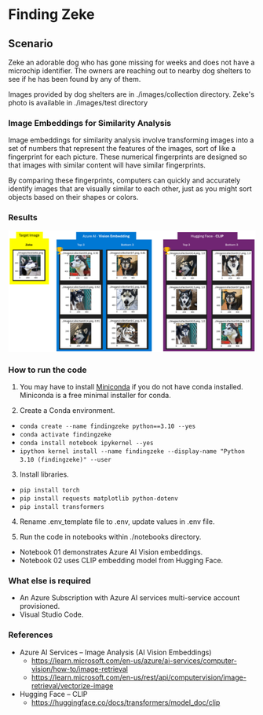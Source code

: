 # Finding Zeke

## Scenario

Zeke an adorable dog who has gone missing for weeks and does not have a microchip identifier. The owners are reaching out to nearby dog shelters to see if he has been found by any of them.

Images provided by dog shelters are in ./images/collection directory.
Zeke's photo is available in ./images/test directory

### Image Embeddings for Similarity Analysis

Image embeddings for similarity analysis involve transforming images into a set of numbers that represent the features of the images, sort of like a fingerprint for each picture. These numerical fingerprints are designed so that images with similar content will have similar fingerprints.

By comparing these fingerprints, computers can quickly and accurately identify images that are visually similar to each other, just as you might sort objects based on their shapes or colors.

### Results

![](images/results.png)

### How to run the code

1. You may have to install [Miniconda](https://docs.anaconda.com/free/miniconda/index.html) if you do not have conda installed. Miniconda is a free minimal installer for conda.

2. Create a Conda environment.

- `conda create --name findingzeke python==3.10 --yes`
- `conda activate findingzeke`
- `conda install notebook ipykernel --yes`
- `ipython kernel install --name findingzeke --display-name "Python 3.10 (findingzeke)" --user`

3. Install libraries.

- `pip install torch`
- `pip install requests matplotlib python-dotenv`
- `pip install transformers`

4. Rename .env_template file to .env, update values in .env file.

5. Run the code in notebooks within ./notebooks directory.

- Notebook 01 demonstrates Azure AI Vision embeddings.
- Notebook 02 uses CLIP embedding model from Hugging Face.

### What else is required

- An Azure Subscription with Azure AI services multi-service account provisioned.
- Visual Studio Code.

### References

- Azure AI Services – Image Analysis (AI Vision Embeddings)
  - https://learn.microsoft.com/en-us/azure/ai-services/computer-vision/how-to/image-retrieval
  - https://learn.microsoft.com/en-us/rest/api/computervision/image-retrieval/vectorize-image
- Hugging Face – CLIP
  - https://huggingface.co/docs/transformers/model_doc/clip

